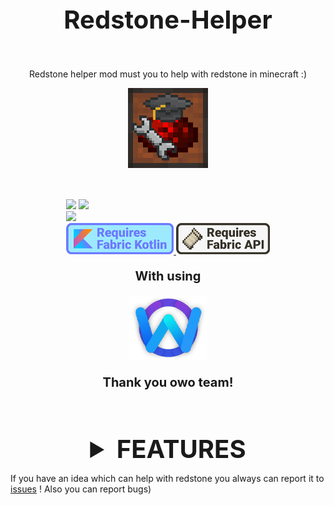 <div style="display: flex; flex-direction: column; align-items: center;">
<p style="font-size: 40px; font-weight: bold;">Redstone-Helper</p>

Redstone helper mod must you to help with redstone in minecraft :)

<img src="https://github.com/Bumer-32/Redstone-Helper/blob/main/doc/small_logo.png?raw=true">

<div style="padding-top: 50px; padding-bottom: 50px">
    <div>
        <img src="https://img.shields.io/badge/environment-client%2c%20opt%20server-536a9e?style=flat-square">
        <img src="https://img.shields.io/badge/environment-client-1976d2?style=flat-square">
    </div>
    <img src="https://wakatime.com/badge/user/318edbcd-1d83-4173-b4ef-f0dd523b7526/project/17e5cf6f-645c-4aff-bf68-80a14c073738.svg?style=for-the-badge">
    <div>
        <a href="https://modrinth.com/mod/fabric-language-kotlin">
            <img src="https://github.com/Bumer-32/Redstone-Helper/blob/main/doc/requires fabric kotlin.png?raw=true">
        </a>
        <a href="https://modrinth.com/mod/fabric-api">
            <img src="https://github.com/Bumer-32/Redstone-Helper/blob/main/doc/requires fabric api.png?raw=true">
        </a>
    </div>
    <div style="display: flex; align-items: center; flex-direction: column">
        <p style="font-size: 20px; font-weight: bolder">With using</p>
        <a href="https://modrinth.com/mod/owo-lib">
            <img src="https://github.com/Bumer-32/Redstone-Helper/blob/main/doc/owo lib.png?raw=true">
        </a>
        <p style="font-size: 20px; font-weight: bolder">Thank you owo team!</p>
    </div>
</div>

<details>
    <summary style="font-size: 40px; font-weight: bold;">FEATURES</summary>
    <div style="display: flex; flex-direction: column; align-items: center; gap: 20px;">
        <details>
            <summary style="font-size: 18px">/calc command opens ingame calculator or allows you to calculate any shit you want!</summary>
            <img src="https://github.com/Bumer-32/Redstone-Helper/blob/main/doc/calc demonstration.gif?raw=true">
            <div></div>
            also you can open calculator window by pressing N (you can rebind it in settings)
        </details>
        <details>
            <summary style="font-size: 18px">/instaLamp makes lamps to off instant!</summary>
            <img src="https://github.com/Bumer-32/Redstone-Helper/blob/main/doc/instaLamp demonstration.gif?raw=true">
        </details>
        <details>
            <summary style="font-size: 18px">Auto wire</summary>
            <p>Largest fuction in mod, you can activate it by typing /autowire or pressing B</p>
            <div>
                <img src="https://github.com/Bumer-32/Redstone-Helper/blob/main/doc/auto wire - interface.png?raw=true">
                <p>Here you can enable/disable auto wire, select auto wire mode and select block, which redstone helper will use for some modes</p>
            </div>
            <div>
                <img src="https://github.com/Bumer-32/Redstone-Helper/blob/main/doc/autowire - auto redstone demonstration.gif?raw=true">
                <p>Places redstone on every block you placed</p>
            </div>
            <div>
                <img src="https://github.com/Bumer-32/Redstone-Helper/blob/main/doc/autowire - auto redstoneline demonstration.gif?raw=true">
                <p>Places redstone on every block you placed + places every 15 blocks repeater</p>
            </div>
            <div>
                <img src="https://github.com/Bumer-32/Redstone-Helper/blob/main/doc/autowire - auto repeater demonstration.gif?raw=true">
                <p>Places repeaters on every block you placed</p>
            </div>
            <div>
                <img src="https://github.com/Bumer-32/Redstone-Helper/blob/main/doc/autowire - auto comparator demonstration.gif?raw=true">
                <p>Places comparators on every block you placed</p>
            </div>
            <div>
                <img src="https://github.com/Bumer-32/Redstone-Helper/blob/main/doc/autowire - cheap auto comparator demonstration.gif?raw=true">
                <p>Places comparators with blocks and redstone like redstone-comparator-block</p>
            </div>
        </details>
    </div>
</details>

If you have an idea which can help with redstone you always can report it to <a href="https://github.com/Bumer-32/Redstone-Helper/issues">issues</a> ! Also you can report bugs)

</div>
